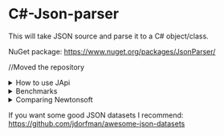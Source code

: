 # C#-Json-parser
This will take JSON source and parse it to a C# object/class.

NuGet package: https://www.nuget.org/packages/JsonParser/

//Moved the repository

<details><summary>How to use JApi</summary>
```
  
  var json = JApi.Parse("{\"Stock\": 100}");

  Console.WriteLine(json[0]["Stock"]);
  
```
  
</details>

<details><summary>Goals</summary>
<p>

| Todo                                                                                      |
|-------------------------------------------------------------------------------------------|
| Clean up source :x:                                                                        |
| Optimize source :x:                                                                        |

- [x] Supports blocks
- [x] Supports assignment
- [x] Supports strings, numbers and booleans
- [x] Supports nesting blocks, etc. 
- [x] Faster than Newtonsoft
- [ ] Same amount of features as Newtonsoft
  
Bugs to fix:
- [ ] \\" makes a new string (simple as adding escape code support)
  
  </p>
</details>
<details><summary>Change Logs</summary>
<p>

| Change Logs |
|-------------|
| Added null type |
| Added bools |
| Added array things [] |
| Added node indexing refer to example 1 |

Example 1:

````C#
node[0]["Prices"]["Oranges"]["Price"]; //would return the price
````
 
</details>

<details><summary>Benchmarks</summary>
 
Testing on a 2k line dataset: 
  
 ![image](https://user-images.githubusercontent.com/74394136/150664134-ceb532c3-c10a-4c90-8fa8-4792023d2f31.png)
</details>

<details><summary>Comparing Newtonsoft</summary>
<p>

![image](https://user-images.githubusercontent.com/74394136/150625130-83512275-f03f-4885-a535-93a0a62efff3.png)

I tested 5 times and it is indeed faster than newtonsoft, so that's cool I guess!

Mine:

![image](https://user-images.githubusercontent.com/74394136/150625243-49f2c306-214b-411a-878d-663b702b98bf.png)


Newtonsoft:

![image](https://user-images.githubusercontent.com/74394136/150625260-a419b7a5-5cff-43fc-8d72-1b3ae5c15361.png)
    </p>
</details>

If you want some good JSON datasets I recommend: https://github.com/jdorfman/awesome-json-datasets
